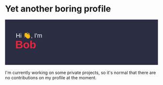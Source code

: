 # Yet another boring profile

<img src="https://raw.githubusercontent.com/6346563751/6346563751/main/header.png">

I'm currently working on some private projects, so it's normal that there are no contributions on my profile at the moment.
